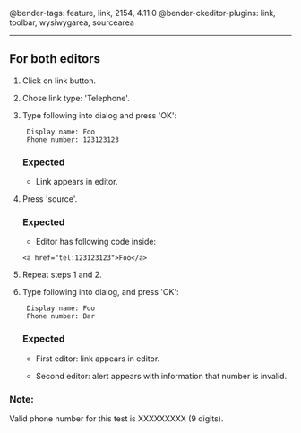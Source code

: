 @bender-tags: feature, link, 2154, 4.11.0
@bender-ckeditor-plugins: link, toolbar, wysiwygarea, sourcearea

----

## For both editors

1. Click on link button.

1. Chose link type: 'Telephone'.

1. Type following into dialog and press 'OK':

		Display name: Foo
		Phone number: 123123123

	### Expected

	- Link appears in editor.

1. Press 'source'.

	### Expected

	- Editor has following code inside:

	`<a href="tel:123123123">Foo</a>`

1. Repeat steps 1 and 2.

1. Type following into dialog, and press 'OK':

		Display name: Foo
		Phone number: Bar

	### Expected

	- First editor: link appears in editor.

	- Second editor: alert appears with information that number is invalid.


### Note:

Valid phone number for this test is XXXXXXXXX (9 digits).
